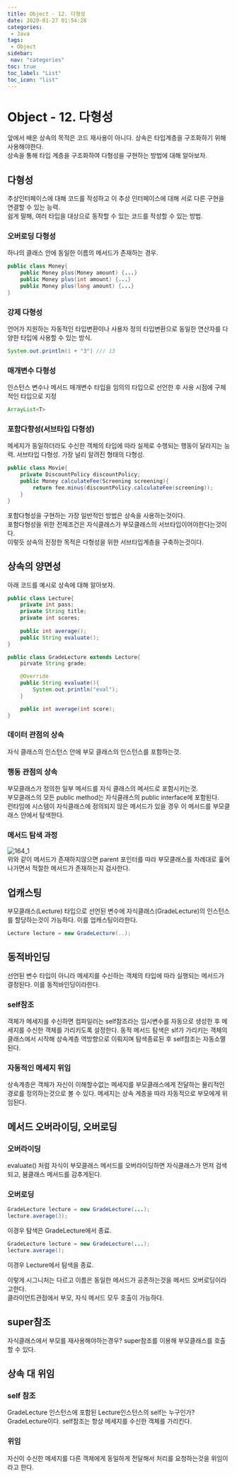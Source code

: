 ```yaml
---
title: Object - 12. 다형성
date: 2020-01-27 01:54:28
categories: 
 - Java
tags: 
 - Object
sidebar:
 nav: "categories"
toc: true
toc_label: "List"
toc_icon: "list"
---
```


# Object - 12. 다형성
앞에서 배운 상속의 목적은 코드 재사용이 아니다. 상속은 타입계층을 구조화하기 위해 사용해야한다.  
상속을 통해 타입 계층을 구조화하여 다형성을 구현하는 방법에 대해 알아보자.

## 다형성
추상인터페이스에 대해 코드를 작성하고 이 추상 인터페이스에 대해 서로 다른 구현을 연결할 수 있는 능력.  
쉽게 말해, 여러 타입을 대상으로 동작할 수 있는 코드를 작성할 수 있는 방법.  

### 오버로딩 다형성
하나의 클래스 안에 동일한 이름의 메서드가 존재하는 경우.
```java
public class Money{
    public Money plus(Money amount) {...}
    public Money plus(int amount) {...}
    public Money plus(long amount) {...}
}
```


### 강제 다형성
언어가 지원하는 자동적인 타입변환이나 사용자 정의 타입변환으로 동일한 연산자를 다양한 타입에 사용할 수 있는 방식.
```java
System.out.println(1 + "3") /// 13
```

### 매개변수 다형성
인스턴스 변수나 메서드 매개변수 타입을 임의의 타입으로 선언한 후 사용 시점에 구체적인 타입으로 지정
```java
ArrayList<T>
```

### 포함다향성(서브타입 다형성)
메세지가 동일하더라도 수신한 객체의 타입에 따라 실제로 수행되는 행동이 달라지는 능력. 서브타입 다형성. 가장 널리 알려진 형태의 다형성.
```java
public class Movie{
    private DiscountPolicy discountPolicy;
    public Money calculateFee(Screening screening){
        return fee.minus(discountPolicy.calculateFee(screening));
    }
}
``` 
포함다형성을 구현하는 가장 일반적인 방법은 상속을 사용하는것이다.  
포함다형성을 위한 전제조건은 자식클래스가 부모클래스의 서브타입이어야한다는것이다.  
이렇듯 상속의 진정한 목적은 다형성을 위한 서브타입계층을 구축하는것이다.  

## 상속의 양면성
아래 코드를 예시로 상속에 대해 알아보자.  
```java
public class Lecture{
    private int pass;
    private String title;
    private int scores;
    
    public int average();
    public String evaluate();
}
```
```java
public class GradeLecture extends Lecture{
    pirvate String grade;

    @Override
    public String evaluate(){
        System.out.println("eval");
    }

    public int average(int score);
}
```

### 데이터 관점의 상속
자식 클래스의 인스턴스 안에 부모 클래스의 인스턴스를 포함하는것.

### 행동 관점의 상속
부모클래스가 정의한 일부 메서드를 자식 클래스의 메서드로 포함시키는것.  
부모클래스의 모든 public method는 자식클래스의 public interface에 포함된다.  
런타임에 시스템이 자식클래스에 정의되지 않은 메서드가 있을 경우 이 메서드를 부모클래스 안에서 탐색한다.

### 메서드 탐색 과정
![164_1](https://www.moongchi.dev/wp-content/images/177_1.png)  
위와 같이 메서드가 존재하지않으면 parent 포인터를 따라 부모클래스를 차례대로 훑어 나가면서 적절한 메서드가 존재하는지 검사한다.

## 업캐스팅
부모클래스(Lecture) 타입으로 선언된 변수에 자식클래스(GradeLecture)의 인스턴스를 할당하는것이 가능하다. 이를 업캐스팅이라한다.
```java
Lecture lecture = new GradeLecture(..);
```

## 동적바인딩
선언된 변수 타입이 아니라 메세지를 수신하는 객체의 타입에 따라 실행되는 메서드가 결정된다. 이를 동적바인딩이라한다.

### self참조
객체가 메세지를 수신하면 컴파일러는 self참조라는 임시변수를 자동으로 생성한 후 메세지를 수신한 객체를 가리키도록 설정한다. 동적 메서드 탐색은 slf가 가리키는 객체의 클래스에서 시작해 상속계층 역방향으로 이뤄지며 탐색종료된 후 self참조는 자동소멸된다.

### 자동적인 메세지 위임
상속계층은 객체가 자신이 이해할수없는 메세지를 부모클래스에게 전달하는 물리적인 경로를 정의하는것으로 볼 수 있다. 메세지는 상속 계층을 따라 자동적으로 부모에게 위임된다. 

## 메서드 오버라이딩, 오버로딩
### 오버라이딩 
evaluate() 처럼 자식이 부모클래스 메서드를 오버라이딩하면 자식클래스가 먼저 검색되고, 붐클래스 메서드를 감추게된다.

### 오버로딩
```java
GradeLecture lecture = new GradeLecture(...);
lecture.average(3);
```
이경우 탐색은 GradeLecture에서 종료. 

```java
GradeLecture lecture = new GradeLecture(...);
lecture.average();
```
이경우 Lecture에서 탐색을 종료. 

이렇게 시그니처는 다르고 이름은 동일한 메서드가 공존하는것을 메서드 오버로딩이라고한다.  
클라이언트관점에서 부모, 자식 메서드 모두 호출이 가능하다.

## super참조
자식클래스에서 부모를 재사용해야하는경우? 
super참조를 이용해 부모클래스를 호출할 수 있다.

## 상속 대 위임
### self 참조
GradeLecture 인스턴스에 포함된 Lecture인스턴스의 self는 누구인가? GradeLecture이다. self참조는 항상 메세지를 수신한 객체를 가리킨다.  
### 위임
자신이 수신한 메세지를 다른 객체에게 동일하게 전달해서 처리를 요청하는것을 위임이라고 한다. 